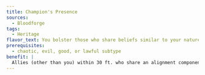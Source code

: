 ```yaml
---
title: Champion's Presence
sources:
  - Bloodforge
tags:
  - Heritage
flavor_text: You bolster those who share beliefs similar to your nature.
prerequisites:
  - chaotic, evil, good, or lawful subtype
benefit: |
  Allies (other than you) within 30 ft. who share an alignment component with one of your subtypes gain a +1 morale bonus to armor class, saving throws, and skill checks.
---
```


